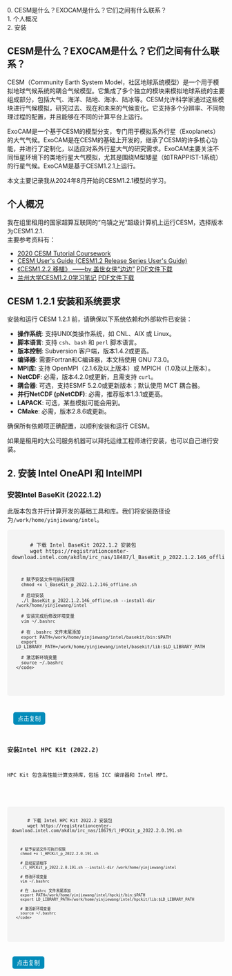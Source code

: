 <div id="toc">
  <ul>
    <li><a href="#section1">0. CESM是什么？EXOCAM是什么？它们之间有什么联系？</a></li>
    <li><a href="#section2">1. 个人概况</a></li>
    <li><a href="#section3">2. 安装</a></li>
  </ul>
</div>

## CESM是什么？EXOCAM是什么？它们之间有什么联系？
CESM（Community Earth System Model，社区地球系统模型）是一个用于模拟地球气候系统的耦合气候模型。它集成了多个独立的模块来模拟地球系统的主要组成部分，包括大气、海洋、陆地、海冰、陆冰等。CESM允许科学家通过这些模块进行气候模拟，研究过去、现在和未来的气候变化。它支持多个分辨率、不同物理过程的配置，并且能够在不同的计算平台上运行​​。

ExoCAM是一个基于CESM的模型分支，专门用于模拟系外行星（Exoplanets）的大气气候。ExoCAM是在CESM的基础上开发的，继承了CESM的许多核心功能，并进行了定制化，以适应对系外行星大气的研究需求​。ExoCAM主要关注不同恒星环境下的类地行星大气模拟，尤其是围绕M型矮星（如TRAPPIST-1系统）的行星气候。ExoCAM是基于CESM1.2.1上运行。

本文主要记录我从2024年8月开始的CESM1.2.1模型的学习。
## 个人概况
我在组里租用的国家超算互联网的“乌镇之光”超级计算机上运行CESM，选择版本为CESM1.2.1.<br>
主要参考资料有：
- [2020 CESM Tutorial Coursework](https://www2.cesm.ucar.edu/events/tutorials/2020/coursework.html)
- [CESM User's Guide (CESM1.2 Release Series User's Guide) ](https://www2.cesm.ucar.edu/models/cesm1.2/cesm/doc/usersguide/book1.html)
- [《CESM1.2.2 移植》 ——by 盖世女侠“边边”](http://bbs.06climate.com/forum.php?mod=viewthread&tid=49077&highlight=CESM%2b1.2.2) <a href="{{site.baseurl}}/assets/css/CESM1.2.2移植(包括ESMF库安装).pdf" download>PDF文件下载</a>
- [兰州大学CESM1.2.0学习笔记](https://trop-strat.lzu.edu.cn/static/upload/file/20230823/1692756798144593.pdf) <a href="{{site.baseurl}}/assets/css/兰州大学CESM.pdf" download>PDF文件下载</a>
## CESM 1.2.1 安装和系统要求

安装和运行 CESM 1.2.1 前，请确保以下系统依赖和外部软件已安装：

- **操作系统**: 支持UNIX类操作系统，如 CNL、AIX 或 Linux。
- **脚本语言**: 支持 `csh`、`bash` 和 `perl` 脚本语言。
- **版本控制**: Subversion 客户端，版本1.4.2或更高。
- **编译器**: 需要Fortran和C编译器，本文档使用 GNU 7.3.0。
- **MPI库**: 支持 OpenMPI（2.1.6及以上版本）或 MPICH（1.0及以上版本）。
- **NetCDF**: 必需，版本4.2.0或更新，且需支持 `curl`。
- **耦合器**: 可选，支持ESMF 5.2.0或更新版本；默认使用 MCT 耦合器。
- **并行NetCDF (pNetCDF)**: 必需，推荐版本1.3.1或更高。
- **LAPACK**: 可选，某些模拟可能会用到。
- **CMake**: 必需，版本2.8.6或更新。

确保所有依赖项正确配置，以顺利安装和运行 CESM。

如果是租用的大公司服务机器可以拜托运维工程师进行安装，也可以自己进行安装。

## 2. 安装 Intel OneAPI 和 IntelMPI

### 安装Intel BaseKit (2022.1.2)
此版本包含并行计算开发的基础工具和库。我们将安装路径设为`/work/home/yinjiewang/intel`。

<div>
  <pre>
    <code id="codeBlock">
      # 下载 Intel BaseKit 2022.1.2 安装包
      wget https://registrationcenter-download.intel.com/akdlm/irc_nas/18487/l_BaseKit_p_2022.1.2.146_offline.sh

      # 赋予安装文件可执行权限
      chmod +x l_BaseKit_p_2022.1.2.146_offline.sh

      # 启动安装
      ./l_BaseKit_p_2022.1.2.146_offline.sh --install-dir /work/home/yinjiewang/intel

      # 安装完成后修改环境变量
      vim ~/.bashrc

      # 在 .bashrc 文件末尾添加
      export PATH=/work/home/yinjiewang/intel/basekit/bin:$PATH
      export LD_LIBRARY_PATH=/work/home/yinjiewang/intel/basekit/lib:$LD_LIBRARY_PATH

      # 激活新环境变量
      source ~/.bashrc
    </code>
  </pre>
  <button onclick="copyCode()">点击复制</button>
</div>

### 安装Intel HPC Kit (2022.2)
HPC Kit 包含高性能计算支持库，包括 ICC 编译器和 Intel MPI。

<div>
  <pre>
    <code id="codeBlock">
      # 下载 Intel HPC Kit 2022.2 安装包
      wget https://registrationcenter-download.intel.com/akdlm/irc_nas/18679/l_HPCKit_p_2022.2.0.191.sh

      # 赋予安装文件可执行权限
      chmod +x l_HPCKit_p_2022.2.0.191.sh

      # 启动安装程序
      ./l_HPCKit_p_2022.2.0.191.sh --install-dir /work/home/yinjiewang/intel

      # 修改环境变量
      vim ~/.bashrc

      # 在 .bashrc 文件末尾添加
      export PATH=/work/home/yinjiewang/intel/hpckit/bin:$PATH
      export LD_LIBRARY_PATH=/work/home/yinjiewang/intel/hpckit/lib:$LD_LIBRARY_PATH

      # 激活新环境变量
      source ~/.bashrc
    </code>
  </pre>
  <button onclick="copyCode()">点击复制</button>
</div>

<script>
  function copyCode() {
    var code = document.getElementById("codeBlock").innerText;
    var tempTextArea = document.createElement("textarea");
    tempTextArea.value = code;
    document.body.appendChild(tempTextArea);
    tempTextArea.select();
    document.execCommand("copy");
    document.body.removeChild(tempTextArea);
    alert("代码已复制到剪贴板！");
  }
</script>

<style>
  pre {
    background-color: #f4f4f4;
    padding: 10px;
    border-radius: 5px;
    font-family: monospace;
    position: relative;
  }

  button {
    background-color: #008cba;
    color: white;
    border: none;
    padding: 5px 10px;
    border-radius: 5px;
    cursor: pointer;
    margin-top: 10px;
  }

  button:hover {
    background-color: #005f5f;
  }
</style>
